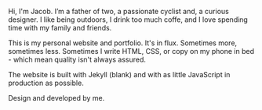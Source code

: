 Hi, I'm Jacob. I’m a father of two, a passionate cyclist and, a curious designer. I like being outdoors, I drink too much coffe, and I love spending time with my family and friends.

This is my personal website and portfolio. It's in flux. Sometimes more, sometimes less. Sometimes I write HTML, CSS, or copy on my phone in bed - which mean quality isn't always assured.

The website is built with Jekyll (blank) and with as little JavaScript in production as possible.

Design and developed by me.
